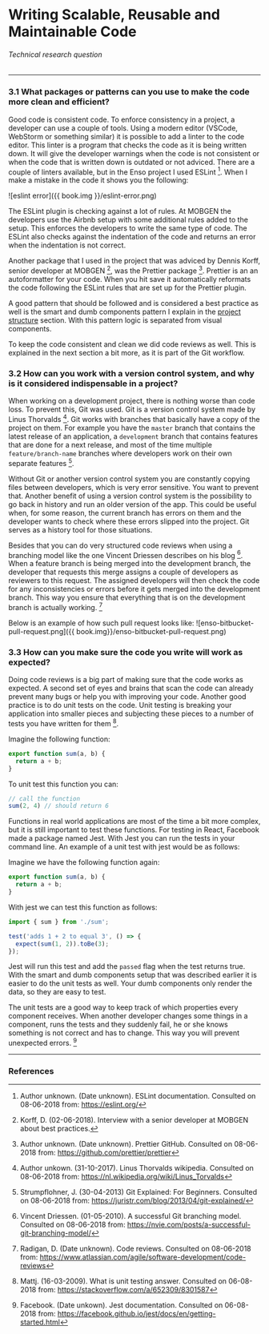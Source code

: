 # Writing Scalable, Reusable and Maintainable Code
###### Technical research question
---

### 3.1 What packages or patterns can you use to make the code more clean and efficient?
Good code is consistent code. To enforce consistency in  a project, a developer can use a couple of tools. Using a modern editor (VSCode, WebStorm or something similar) it is possible to add a linter to the code editor. This linter is a program that checks the code as it is being written down. It will give the developer warnings when the code is not consistent or when the code that is written down is outdated or not adviced. There are a couple of linters available, but in the Enso project I used ESLint [^1]. When I make a mistake in the code it shows you the following:

![eslint error]({{ book.img }}/eslint-error.png)

The ESLint plugin is checking against a lot of rules. At MOBGEN the developers use the Airbnb setup with some additional rules added to the setup. This enforces the developers to write the same type of code. The ESLint also checks against the indentation of the code and returns an error when the indentation is not correct.

Another package that I used in the project that was adviced by Dennis Korff, senior developer at MOBGEN [^2], was the Prettier package [^3]. Prettier is an an autoformatter for your code. When you hit save it automatically reformats the code following the ESLint rules that are set up for the Prettier plugin.

A good pattern that should be followed and is considered a best practice as well is the smart and dumb components pattern I explain in the [project structure](../../technical/project-structure.md) section. With this pattern logic is separated from visual components.

To keep the code consistent and clean we did code reviews as well. This is explained in the next section a bit more, as it is part of the Git workflow.

### 3.2 How can you work with a version control system, and why is it considered indispensable in a project?
When working on a development project, there is nothing worse than code loss. To prevent this, Git was used. Git is a version control system made by Linus Thorvalds [^4]. Git works with branches that basically have a copy of the project on them. For example you have the `master` branch that contains the latest release of an application, a `development` branch that contains features that are done for a next release, and most of the time multiple `feature/branch-name` branches where developers work on their own separate features [^5].

Without Git or another version control system you are constantly copying files between developers, which is very error sensitive. You want to prevent that. Another benefit of using a version control system is the possibility to go back in history and run an older version of the app. This could be useful when, for some reason, the current branch has errors on them and the developer wants to check where these errors slipped into the project. Git serves as a history tool for those situations.

Besides that you can do very structured code reviews when using a branching model like the one Vincent Driessen describes on his blog [^6]. When a feature branch is being merged into the development branch, the developer that requests this merge assigns a couple of developers as reviewers to this request. The assigned developers will then check the code for any inconsistencies or errors before it gets merged into the development branch. This way you ensure that everything that is on the development branch is actually working. [^7]

Below is an example of how such pull request looks like:
![enso-bitbucket-pull-request.png]({{ book.img}}/enso-bitbucket-pull-request.png)

### 3.3 How can you make sure the code you write will work as expected?
Doing code reviews is a big part of making sure that the code works as expected. A second set of eyes and brains that scan the code can already prevent many bugs or help you with improving your code. Another good practice is to do unit tests on the code. Unit testing is breaking your application into smaller pieces and subjecting these pieces to a number of tests you have written for them [^8].

Imagine the following function:

```javascript
export function sum(a, b) {
  return a + b;
}
```

To unit test this function you can:

```javascript
// call the function
sum(2, 4) // should return 6
```

Functions in real world applications are most of the time a bit more complex, but it is still important to test these functions. For testing in React, Facebook made a package named Jest. With Jest you can run the tests in your command line. An example of a unit test with jest would be as follows:

Imagine we have the following function again:

```javascript
export function sum(a, b) {
  return a + b;
}
```

With jest we can test this function as follows:

```javascript
import { sum } from './sum';

test('adds 1 + 2 to equal 3', () => {
  expect(sum(1, 2)).toBe(3);
});
```

Jest will run this test and add the `passed` flag when the test returns true. With the smart and dumb components setup that was described earlier it is easier to do the unit tests as well. Your dumb components only render the data, so they are easy to test.

The unit tests are a good way to keep track of which properties every component receives. When another developer changes some things in a component, runs the tests and they suddenly fail, he or she knows something is not correct and has to change. This way you will prevent unexpected errors. [^9]

---

### References
[^1]: Author unknown. (Date unknown). ESLint documentation. Consulted on 08-06-2018 from: https://eslint.org/
[^2]: Korff, D. (02-06-2018). Interview with a senior developer at MOBGEN about best practices.
[^3]: Author unknown. (Date unknown). Prettier GitHub. Consulted on 08-06-2018 from: https://github.com/prettier/prettier
[^4]: Author unkown. (31-10-2017). Linus Thorvalds wikipedia. Consulted on 08-06-2018 from: https://nl.wikipedia.org/wiki/Linus_Torvalds
[^5]: Strumpflohner, J. (30-04-2013) Git Explained: For Beginners. Consulted on 08-06-2018 from: https://juristr.com/blog/2013/04/git-explained/
[^6]: Vincent Driessen. (01-05-2010). A successful Git branching model. Consulted on 08-06-2018 from: https://nvie.com/posts/a-successful-git-branching-model/
[^7]: Radigan, D. (Date unknown). Code reviews. Consulted on 08-06-2018 from: https://www.atlassian.com/agile/software-development/code-reviews
[^8]: Mattj. (16-03-2009). What is unit testing answer. Consulted on 06-08-2018 from: https://stackoverflow.com/a/652309/8301587
[^9]: Facebook. (Date unkown). Jest documentation. Consulted on 06-08-2018 from: https://facebook.github.io/jest/docs/en/getting-started.html
